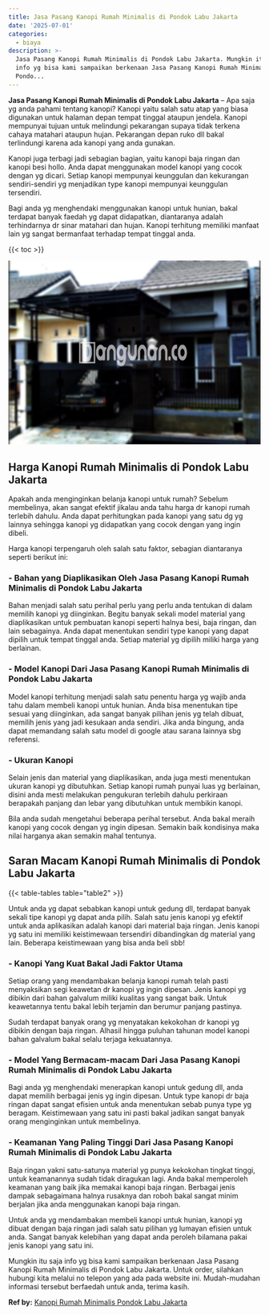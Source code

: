 ```yaml
---
title: Jasa Pasang Kanopi Rumah Minimalis di Pondok Labu Jakarta
date: '2025-07-01'
categories:
  - biaya
description: >-
  Jasa Pasang Kanopi Rumah Minimalis di Pondok Labu Jakarta. Mungkin itu saja
  info yg bisa kami sampaikan berkenaan Jasa Pasang Kanopi Rumah Minimalis di
  Pondo...
---
```


**Jasa Pasang Kanopi Rumah Minimalis di Pondok Labu Jakarta** – Apa saja yg anda pahami tentang kanopi? Kanopi yaitu salah satu atap yang biasa digunakan untuk halaman depan tempat tinggal ataupun jendela. Kanopi mempunyai tujuan untuk melindungi pekarangan supaya tidak terkena cahaya matahari ataupun hujan. Pekarangan depan ruko dll bakal terlindungi karena ada kanopi yang anda gunakan.

Kanopi juga terbagi jadi sebagian bagian, yaitu kanopi baja ringan dan kanopi besi hollo. Anda dapat menggunakan model kanopi yang cocok dengan yg dicari. Setiap kanopi mempunyai keunggulan dan kekurangan sendiri-sendiri yg menjadikan type kanopi mempunyai keunggulan tersendiri.

Bagi anda yg menghendaki menggunakan kanopi untuk hunian, bakal terdapat banyak faedah yg dapat didapatkan, diantaranya adalah terhindarnya dr sinar matahari dan hujan. Kanopi terhitung memiliki manfaat lain yg sangat bermanfaat terhadap tempat tinggal anda.

{{< toc >}}

![Jasa Pasang Kanopi Rumah Minimalis di Pondok Labu Jakarta](/images/harga-kanopi-minimalis-50.png)

## Harga Kanopi Rumah Minimalis di Pondok Labu Jakarta

Apakah anda menginginkan belanja kanopi untuk rumah? Sebelum membelinya, akan sangat efektif jikalau anda tahu harga dr kanopi rumah terlebih dahulu. Anda dapat perhitungkan pada kanopi yang satu dg yg lainnya sehingga kanopi yg didapatkan yang cocok dengan yang ingin dibeli.

Harga kanopi terpengaruh oleh salah satu faktor, sebagian diantaranya seperti berikut ini:

### \- Bahan yang Diaplikasikan Oleh Jasa Pasang Kanopi Rumah Minimalis di Pondok Labu Jakarta

Bahan menjadi salah satu perihal perlu yang perlu anda tentukan di dalam memilih kanopi yg diinginkan. Begitu banyak sekali model material yang diaplikasikan untuk pembuatan kanopi seperti halnya besi, baja ringan, dan lain sebagainya. Anda dapat menentukan sendiri type kanopi yang dapat dipilih untuk tempat tinggal anda. Setiap material yg dipilih miliki harga yang berlainan.

### \- Model Kanopi Dari Jasa Pasang Kanopi Rumah Minimalis di Pondok Labu Jakarta

Model kanopi terhitung menjadi salah satu penentu harga yg wajib anda tahu dalam membeli kanopi untuk hunian. Anda bisa menentukan tipe sesuai yang diinginkan, ada sangat banyak pilihan jenis yg telah dibuat, memilih jenis yang jadi kesukaan anda sendiri. Jika anda bingung, anda dapat memandang salah satu model di google atau sarana lainnya sbg referensi.

### \- Ukuran Kanopi

Selain jenis dan material yang diaplikasikan, anda juga mesti menentukan ukuran kanopi yg dibutuhkan. Setiap kanopi rumah punyai luas yg berlainan, disini anda mesti melakukan pengukuran terlebih dahulu perkiraan berapakah panjang dan lebar yang dibutuhkan untuk membikin kanopi.

Bila anda sudah mengetahui beberapa perihal tersebut. Anda bakal meraih kanopi yang cocok dengan yg ingin dipesan. Semakin baik kondisinya maka nilai harganya akan semakin mahal tentunya.

## Saran Macam Kanopi Rumah Minimalis di Pondok Labu Jakarta

{{< table-tables table="table2" >}}

Untuk anda yg dapat sebabkan kanopi untuk gedung dll, terdapat banyak sekali tipe kanopi yg dapat anda pilih. Salah satu jenis kanopi yg efektif untuk anda aplikasikan adalah kanopi dari material baja ringan. Jenis kanopi yg satu ini memiliki keistimewaan tersendiri dibandingkan dg material yang lain. Beberapa keistimewaan yang bisa anda beli sbb!

### \- Kanopi Yang Kuat Bakal Jadi Faktor Utama

Setiap orang yang mendambakan belanja kanopi rumah telah pasti menyaksikan segi keawetan dr kanopi yg ingin dipesan. Jenis kanopi yg dibikin dari bahan galvalum miliki kualitas yang sangat baik. Untuk keawetannya tentu bakal lebih terjamin dan berumur panjang pastinya.

Sudah terdapat banyak orang yg menyatakan kekokohan dr kanopi yg dibikin dengan baja ringan. Alhasil hingga puluhan tahunan model kanopi bahan galvalum bakal selalu terjaga kekuatannya.

### \- Model Yang Bermacam-macam Dari Jasa Pasang Kanopi Rumah Minimalis di Pondok Labu Jakarta

Bagi anda yg menghendaki menerapkan kanopi untuk gedung dll, anda dapat memilih berbagai jenis yg ingin dipesan. Untuk type kanopi dr baja ringan dapat sangat efisien untuk anda menentukan sebab punya type yg beragam. Keistimewaan yang satu ini pasti bakal jadikan sangat banyak orang menginginkan untuk membelinya.

### \- Keamanan Yang Paling Tinggi Dari Jasa Pasang Kanopi Rumah Minimalis di Pondok Labu Jakarta

Baja ringan yakni satu-satunya material yg punya kekokohan tingkat tinggi, untuk keamanannya sudah tidak diragukan lagi. Anda bakal memperoleh keamanan yang baik jika memakai kanopi baja ringan. Berbagai jenis dampak sebagaimana halnya rusaknya dan roboh bakal sangat minim berjalan jika anda menggunakan kanopi baja ringan.

Untuk anda yg mendambakan membeli kanopi untuk hunian, kanopi yg dibuat dengan baja ringan jadi salah satu pilihan yg lumayan efisien untuk anda. Sangat banyak kelebihan yang dapat anda peroleh bilamana pakai jenis kanopi yang satu ini.

Mungkin itu saja info yg bisa kami sampaikan berkenaan Jasa Pasang Kanopi Rumah Minimalis di Pondok Labu Jakarta. Untuk order, silahkan hubungi kita melalui no telepon yang ada pada website ini. Mudah-mudahan informasi tersebut berfaedah untuk anda, terima kasih.

**Ref by:**  [Kanopi Rumah Minimalis Pondok Labu Jakarta](https://id.wikipedia.org/wiki/Kanopi)
